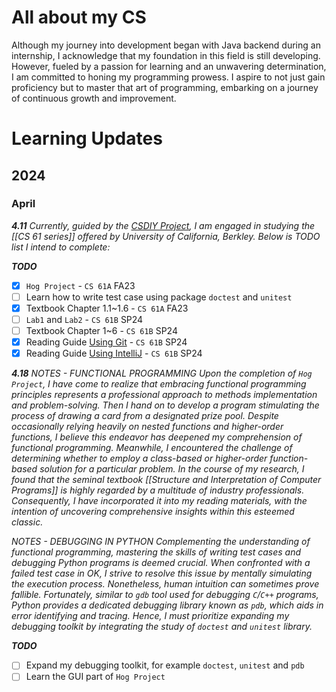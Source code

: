 # All about my CS
Although my journey into development began with Java backend during an internship, I acknowledge that my foundation in this field is still developing. However, fueled by a passion for learning and an unwavering determination, I am committed to honing my programming prowess. I aspire to not just gain proficiency but to master that art of programming, embarking on a journey of continuous growth and improvement.

# Learning Updates
## 2024
### April
***4.11***
*Currently, guided by the [CSDIY Project](https://csdiy.wiki/), I am engaged in studying the [[CS 61 series]] offered by University of California, Berkley. Below is TODO list I intend to complete:*

***TODO***
- [x] `Hog Project` - `CS 61A` FA23
- [ ] Learn how to write test case using package `doctest` and `unitest`
- [x] Textbook Chapter 1.1~1.6 - `CS 61A` FA23
- [ ] `Lab1` and `Lab2` - `CS 61B` SP24
- [ ] Textbook Chapter 1~6 - `CS 61B` SP24
- [x] Reading Guide [Using Git](https://sp24.datastructur.es/resources/guides/git/) - `CS 61B` SP24
- [x] Reading Guide [Using IntelliJ](https://sp24.datastructur.es/resources/guides/intellij/) - `CS 61B` SP24

***4.18***
*NOTES - FUNCTIONAL PROGRAMMING*
*Upon the completion of `Hog Project`, I have come to realize that embracing functional programming principles represents a professional approach to methods implementation and problem-solving. Then I hand on to develop a program stimulating the process of drawing a card from a designated prize pool. Despite occasionally relying heavily on nested functions and higher-order functions, I believe this endeavor has deepened my comprehension of functional programming. Meanwhile, I encountered the challenge of determining whether to employ a class-based or higher-order function-based solution for a particular problem. In the course of my research, I found that the seminal textbook [[Structure and Interpretation of Computer Programs]] is highly regarded by a multitude of industry professionals. Consequently, I have incorporated it into my reading materials, with the intention of uncovering comprehensive insights within this esteemed classic.*

*NOTES - DEBUGGING IN PYTHON*
*Complementing the understanding of functional programming, mastering the skills of writing test cases and debugging Python programs is deemed crucial. When confronted with a failed test case in OK, I strive to resolve this issue by mentally simulating the execution process. Nonetheless, human intuition can sometimes prove fallible. Fortunately, similar to `gdb` tool used for debugging `C`/`C++` programs, Python provides a dedicated debugging library known as `pdb`, which aids in error identifying and tracing. Hence, I must prioritize expanding my debugging toolkit by integrating the study of `doctest` and `unitest` library.*

***TODO***
- [ ] Expand my debugging toolkit, for example `doctest`, `unitest` and `pdb`
- [ ] Learn the GUI part of `Hog Project`